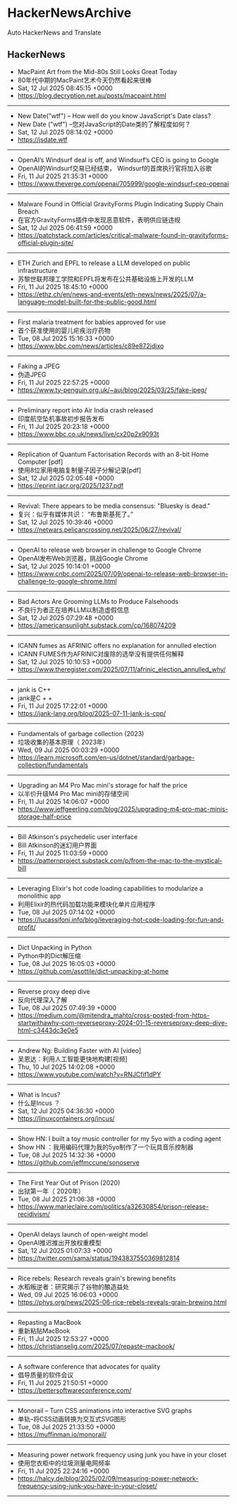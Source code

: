 # HackerNewsArchive
Auto HackerNews and Translate

## HackerNews
* MacPaint Art from the Mid-80s Still Looks Great Today
* 80年代中期的MacPaint艺术今天仍然看起来很棒
* Sat, 12 Jul 2025 08:45:15 +0000
* https://blog.decryption.net.au/posts/macpaint.html
----
* New Date("wtf") – How well do you know JavaScript's Date class?
* New Date ("wtf") –您对JavaScript的Date类的了解程度如何？
* Sat, 12 Jul 2025 08:14:02 +0000
* https://jsdate.wtf
----
* OpenAI’s Windsurf deal is off, and Windsurf’s CEO is going to Google
* OpenAI的Windsurf交易已经结束， Windsurf的首席执行官将加入谷歌
* Fri, 11 Jul 2025 21:35:31 +0000
* https://www.theverge.com/openai/705999/google-windsurf-ceo-openai
----
* Malware Found in Official GravityForms Plugin Indicating Supply Chain Breach
* 在官方GravityForms插件中发现恶意软件，表明供应链违规
* Sat, 12 Jul 2025 06:41:59 +0000
* https://patchstack.com/articles/critical-malware-found-in-gravityforms-official-plugin-site/
----
* ETH Zurich and EPFL to release a LLM developed on public infrastructure
* 苏黎世联邦理工学院和EPFL将发布在公共基础设施上开发的LLM
* Fri, 11 Jul 2025 18:45:10 +0000
* https://ethz.ch/en/news-and-events/eth-news/news/2025/07/a-language-model-built-for-the-public-good.html
----
* First malaria treatment for babies approved for use
* 首个获准使用的婴儿疟疾治疗药物
* Tue, 08 Jul 2025 15:16:33 +0000
* https://www.bbc.com/news/articles/c89e872jdjxo
----
* Faking a JPEG
* 伪造JPEG
* Fri, 11 Jul 2025 22:57:25 +0000
* https://www.ty-penguin.org.uk/~auj/blog/2025/03/25/fake-jpeg/
----
* Preliminary report into Air India crash released
* 印度航空坠机事故初步报告发布
* Fri, 11 Jul 2025 20:23:18 +0000
* https://www.bbc.co.uk/news/live/cx20p2x9093t
----
* Replication of Quantum Factorisation Records with an 8-bit Home Computer [pdf]
* 使用8位家用电脑复制量子因子分解记录[pdf]
* Sat, 12 Jul 2025 02:05:48 +0000
* https://eprint.iacr.org/2025/1237.pdf
----
* Revival: There appears to be media consensus: "Bluesky is dead."
* 复兴：似乎有媒体共识： “布鲁斯基死了。”
* Sat, 12 Jul 2025 10:39:46 +0000
* https://netwars.pelicancrossing.net/2025/06/27/revival/
----
* OpenAI to release web browser in challenge to Google Chrome
* OpenAI发布Web浏览器，挑战Google Chrome
* Sat, 12 Jul 2025 10:14:01 +0000
* https://www.cnbc.com/2025/07/09/openai-to-release-web-browser-in-challenge-to-google-chrome.html
----
* Bad Actors Are Grooming LLMs to Produce Falsehoods
* 不良行为者正在培养LLM以制造虚假信息
* Sat, 12 Jul 2025 07:29:48 +0000
* https://americansunlight.substack.com/cp/168074209
----
* ICANN fumes as AFRINIC offers no explanation for annulled election
* ICANN FUMES作为AFRINIC对废除的选举没有提供任何解释
* Sat, 12 Jul 2025 10:10:53 +0000
* https://www.theregister.com/2025/07/11/afrinic_election_annulled_why/
----
* jank is C++
* jank是C + +
* Fri, 11 Jul 2025 17:22:01 +0000
* https://jank-lang.org/blog/2025-07-11-jank-is-cpp/
----
* Fundamentals of garbage collection (2023)
* 垃圾收集的基本原理（ 2023年）
* Wed, 09 Jul 2025 00:03:29 +0000
* https://learn.microsoft.com/en-us/dotnet/standard/garbage-collection/fundamentals
----
* Upgrading an M4 Pro Mac mini's storage for half the price
* 以半价升级M4 Pro Mac mini的存储空间
* Fri, 11 Jul 2025 14:06:07 +0000
* https://www.jeffgeerling.com/blog/2025/upgrading-m4-pro-mac-minis-storage-half-price
----
* Bill Atkinson's psychedelic user interface
* Bill Atkinson的迷幻用户界面
* Fri, 11 Jul 2025 11:03:59 +0000
* https://patternproject.substack.com/p/from-the-mac-to-the-mystical-bill
----
* Leveraging Elixir's hot code loading capabilities to modularize a monolithic app
* 利用Elixir的热代码加载功能来模块化单片应用程序
* Tue, 08 Jul 2025 07:14:02 +0000
* https://lucassifoni.info/blog/leveraging-hot-code-loading-for-fun-and-profit/
----
* Dict Unpacking in Python
* Python中的Dict解压缩
* Tue, 08 Jul 2025 16:05:03 +0000
* https://github.com/asottile/dict-unpacking-at-home
----
* Reverse proxy deep dive
* 反向代理深入了解
* Tue, 08 Jul 2025 07:49:39 +0000
* https://medium.com/@mitendra_mahto/cross-posted-from-https-startwithawhy-com-reverseproxy-2024-01-15-reverseproxy-deep-dive-html-c3443dc3e0e5
----
* Andrew Ng: Building Faster with AI [video]
* 吴恩达：利用人工智能更快地构建[视频]
* Thu, 10 Jul 2025 14:02:08 +0000
* https://www.youtube.com/watch?v=RNJCfif1dPY
----
* What is Incus?
* 什么是Incus ？
* Sat, 12 Jul 2025 04:36:30 +0000
* https://linuxcontainers.org/incus/
----
* Show HN: I built a toy music controller for my 5yo with a coding agent
* Show HN ：我用编码代理为我的5yo制作了一个玩具音乐控制器
* Tue, 08 Jul 2025 14:32:36 +0000
* https://github.com/jeffmccune/sonoserve
----
* The First Year Out of Prison (2020)
* 出狱第一年（ 2020年）
* Tue, 08 Jul 2025 21:06:38 +0000
* https://www.marieclaire.com/politics/a32630854/prison-release-recidivism/
----
* OpenAI delays launch of open-weight model
* OpenAI推迟推出开放权重模型
* Sat, 12 Jul 2025 01:07:33 +0000
* https://twitter.com/sama/status/1943837550369812814
----
* Rice rebels: Research reveals grain's brewing benefits
* 水稻叛逆者：研究揭示了谷物的酿造益处
* Wed, 09 Jul 2025 16:06:03 +0000
* https://phys.org/news/2025-06-rice-rebels-reveals-grain-brewing.html
----
* Repasting a MacBook
* 重新粘贴MacBook
* Fri, 11 Jul 2025 12:53:27 +0000
* https://christianselig.com/2025/07/repaste-macbook/
----
* A software conference that advocates for quality
* 倡导质量的软件会议
* Fri, 11 Jul 2025 21:50:51 +0000
* https://bettersoftwareconference.com/
----
* Monorail – Turn CSS animations into interactive SVG graphs
* 单轨–将CSS动画转换为交互式SVG图形
* Tue, 08 Jul 2025 21:33:50 +0000
* https://muffinman.io/monorail/
----
* Measuring power network frequency using junk you have in your closet
* 使用您衣柜中的垃圾测量电网频率
* Fri, 11 Jul 2025 22:24:16 +0000
* https://halcy.de/blog/2025/02/09/measuring-power-network-frequency-using-junk-you-have-in-your-closet/
----

